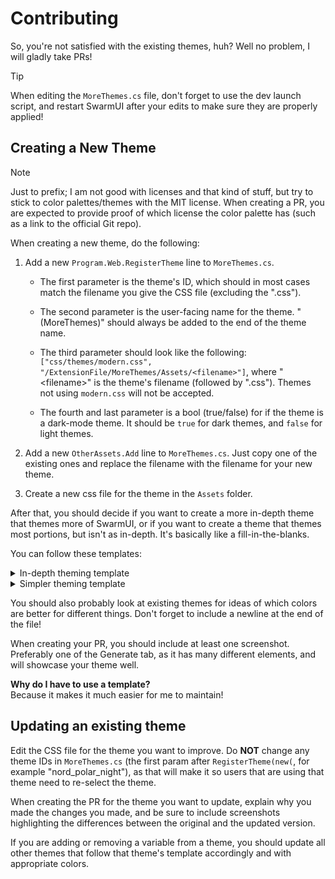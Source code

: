 # Contributing
So, you're not satisfied with the existing themes, huh? Well no problem, I will gladly take PRs!

> [!TIP]
> When editing the `MoreThemes.cs` file, don't forget to use the dev launch script, and restart SwarmUI after your edits to make sure they are properly applied!

## Creating a New Theme
> [!NOTE]
> Just to prefix; I am not good with licenses and that kind of stuff, but try to stick to color palettes/themes with the MIT license. When creating a PR, you are expected to provide proof of which license the color palette has (such as a link to the official Git repo).

When creating a new theme, do the following:
1. Add a new `Program.Web.RegisterTheme` line to `MoreThemes.cs`.  
    - The first parameter is the theme's ID, which should in most cases match the filename you give the CSS file (excluding the ".css").
    
    - The second parameter is the user-facing name for the theme. "(MoreThemes)" should always be added to the end of the theme name.

    - The third parameter should look like the following: `["css/themes/modern.css", "/ExtensionFile/MoreThemes/Assets/<filename>"]`, where "\<filename\>" is the theme's filename (followed by ".css"). Themes not using `modern.css` will not be accepted.

    - The fourth and last parameter is a bool (true/false) for if the theme is a dark-mode theme. It should be `true` for dark themes, and `false` for light themes.

2. Add a new `OtherAssets.Add` line to `MoreThemes.cs`. Just copy one of the existing ones and replace the filename with the filename for your new theme.

3. Create a new css file for the theme in the `Assets` folder.

After that, you should decide if you want to create a more in-depth theme that themes more of SwarmUI, or if you want to create a theme that themes most portions, but isn't as in-depth. It's basically like a fill-in-the-blanks.

You can follow these templates:

<details>
<summary>In-depth theming template</summary>

```css
:root {
    --background: ;
    --background-soft: ;
    --background-gray: ;
    --background-panel: ;
    --background-panel-subtle: ;

    --background-danger: ;
    --background-gray-danger: ;

    --text: ;
    --text-soft: ;
    --text-strong: ;

    --button-text: ;
    --button-foreground-hover: ;
    --button-foreground-disabled: ;
    --button-background: ;
    --button-background-disabled: ;
    --button-primary-text-color: ;
    --button-border: ;
    --basic-button-bg-color-disabled: ;

    --danger-button-border: ;
    --danger-button-foreground-hover: ;
    --danger-button-foreground: ;
    --danger-button-background-hover: ;
    --danger-button-background: ;

    --emphasis: ;
    --emphasis-soft: ;
    --emphasis-text: ;

    --border-color: ;
    --light-border: ;

    --status-bar-text-color: ;
    --status-bar-warn-color-start-end: ;
    --status-bar-warn-color-middle: ;
    --status-bar-error-color-start-end: ;
    --status-bar-error-color-middle: ;
    --status-bar-soft-color: ;

    --backend-errored-border-color: ;
    --backend-disabled-border-color: ;
    --backend-running-border-color: ;
    --backend-idle-border-color: ;
    --backend-loading-border-color: ;
    --backend-waiting-border-color: ;

    --backend-errored: ;
    --backend-disabled: ;
    --backend-running: ;
    --backend-idle: ;
    --backend-loading: ;
    --backend-waiting: ;

    --range-track-background: ;
    --range-track-color: ;
    --range-thumb-color: ;
    --slider-toggle-background: ;
    --slider-toggle-thumb-color: ;
    --toggle-background: ;
    --toggle-thumb-active: ;
    --toggle-thumb-color: ;

    --model-img-border-color-hover: ;
    --model-block-menu-button-border-color-hover: ;
    --model-block-menu-button-color-hover: ;

    --popup-front: ;
    --notice-pop: ;
    --toast-header: ;
    --toast-body: ;

    --batch-0: ;
    --batch-1: ;

    --red: ;
    --green: ;
    --yellow: ;
    --white: ;
    --black: ;
    --star: ;
    --gray: ;
    --darkgray: ;

    --transparentdarkred: ;
    --scrollbar: ;
    --shadow: ;
}
```

</details>

<details>
<summary>Simpler theming template</summary>

From [Modern Dark](https://github.com/mcmonkeyprojects/SwarmUI/blob/master/src/wwwroot/css/themes/modern_dark.css)

```css
:root {
    --background-soft: ;
    --background-gray: ;
    --background-gray-danger: ;
    --shadow: ;
    --light-border: ;
    --popup-front: ;
    --button-foreground-disabled: ;
    --text-soft: ;
    --background: ;
    --text: ;
    --text-strong: ;
    --emphasis: ;
    --emphasis-soft: ;
    --button-text: ;
    --background-panel: ;
    --background-panel-subtle: ;
    --emphasis-text: ;
    --border-color: ;
    --button-background: ;
    --range-track-color: ;
    --range-thumb-color: ;
}
```

</details>

You should also probably look at existing themes for ideas of which colors are better for different things. Don't forget to include a newline at the end of the file!

When creating your PR, you should include at least one screenshot. Preferably one of the Generate tab, as it has many different elements, and will showcase your theme well.

**Why do I have to use a template?**  
Because it makes it much easier for me to maintain!

## Updating an existing theme
Edit the CSS file for the theme you want to improve. Do **NOT** change any theme IDs in `MoreThemes.cs` (the first param after `RegisterTheme(new(`, for example "nord_polar_night"), as that will make it so users that are using that theme need to re-select the theme.

When creating the PR for the theme you want to update, explain why you made the changes you made, and be sure to include screenshots highlighting the differences between the original and the updated version.

If you are adding or removing a variable from a theme, you should update all other themes that follow that theme's template accordingly and with appropriate colors. 

